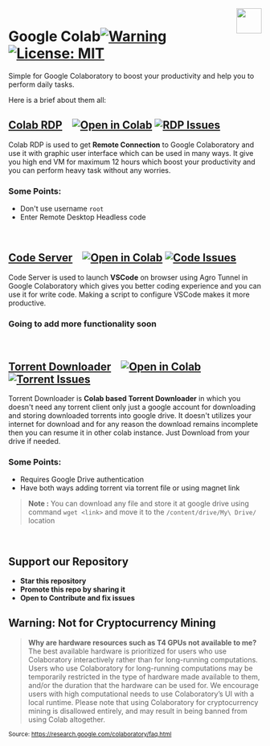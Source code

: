 <img src="https://avatars.githubusercontent.com/u/58343733?v=4" align="right" height="50" width="50"/>

# Google Colab[![Warning][Warning]](#Warning-Not-for-Cryptocurrency-Mining) [![License: MIT][License-Badge]](LICENSE.md)
Simple for Google Colaboratory to boost your productivity and help you to perform daily tasks.

Here is a brief about them all:


## [Colab RDP](Colab%20RDP/Colab%20RDP.ipynb) &nbsp;&nbsp; [![Open in Colab][Colab Badge]][RDP Notebook] [![RDP Issues][RDP Issues]](https://github.com/SavileLee/Network/ColabFiles/issues/labels/Colab%20RDP)

Colab RDP is used to get **Remote Connection** to Google Colaboratory and use it with graphic user interface which can be used in many ways. It give you high end VM for maximum 12 hours which boost your productivity and you can perform heavy task without any worries.

### **Some Points:**
 - Don't use username `root`
 - Enter Remote Desktop Headless code

<br />

## [Code Server](Code%20Server/Code%20Server.ipynb) &nbsp;&nbsp; [![Open in Colab][Colab Badge]][Code Notebook] [![Code Issues][Code Issues]](https://github.com/SavileLee/Network/ColabFiles/issues/labels/Code%Server)
Code Server is used to launch **VSCode** on browser using Agro Tunnel in Google Colaboratory which gives you better coding experience and you can use it for write code. Making a script to configure VSCode makes it more productive.

### **Going to add more functionality soon**

<br />

## [Torrent Downloader](Torrent%20Downloader/Torrent%20Downloader.ipynb) &nbsp;&nbsp; [![Open in Colab][Colab Badge]][Torrent Notebook] [![Torrent Issues][Torrent Issues]](https://github.com/SavileLee/Network/ColabFiles/issues/labels/Torrent%20Downloader)
Torrent Downloader is **Colab based Torrent Downloader** in which you doesn't need any torrent client only just a google account for downloading and storing downloaded torrents into google drive. It doesn't utilizes your internet for download and for any reason the download remains incomplete then you can resume it in other colab instance. Just Download from your drive if needed.

### **Some Points:**
 - Requires Google Drive authentication
 - Have both ways adding torrent via torrent file or using magnet link
 > **Note :** You can download any file and store it at google drive using command `wget <link>` and move it to the `/content/drive/My\ Drive/` location 

<br />

## Support our Repository
 - **Star this repository**
 - **Promote this repo by sharing it**
 - **Open to Contribute and fix issues**

## Warning: Not for Cryptocurrency Mining
> **Why are hardware resources such as T4 GPUs not available to me?**
The best available hardware is prioritized for users who use Colaboratory interactively rather than for long-running computations. Users who use Colaboratory for long-running computations may be temporarily restricted in the type of hardware made available to them, and/or the duration that the hardware can be used for. We encourage users with high computational needs to use Colaboratory’s UI with a local runtime.
Please note that using Colaboratory for cryptocurrency mining is disallowed entirely, and may result in being banned from using Colab altogether.

<sub>Source: https://research.google.com/colaboratory/faq.html</sub>

[Colab Badge]:          https://colab.research.google.com/assets/colab-badge.svg
[License-Badge]:        https://img.shields.io/badge/License-MIT-blue.svg
[RDP Issues]:           https://img.shields.io/github/issues/SavileLee/Network/issues/Colab%20RDP?label=Issues
[RDP Notebook]:         https://colab.research.google.com/github/SavileLee/Network/blob/cloud/ColabFiles/Colab%20RDP/Colab%20RDP.ipynb
[Code Issues]:           https://img.shields.io/github/issues/SavileLee/Google/Code%20Server?label=Issues
[Code Notebook]:         https://colab.research.google.com/github/SavileLee/Network/blob/cloud/ColabFiles/Code%20Server/Code%20Server.ipynb
[Torrent Issues]:       https://img.shields.io/github/issues/SavileLee/Google/Torrent%20Downloader?label=Issues
[Torrent Notebook]:     https://colab.research.google.com/github/SavileLee/Network/blob/cloud/ColabFiles/Torrent%20Downloader/Torrent%20Downloader.ipynb
[Warning]:              https://img.shields.io/badge/Warning-red
